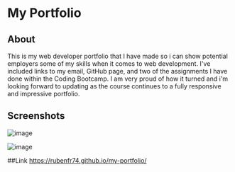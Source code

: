 # My Portfolio

## About

This is my web developer portfolio that I have made so i can show potential employers some of my skills when it comes to web development. I've included links to my email, GitHub page, and two of the assignments I have done within the Coding Bootcamp. I am very proud of how it turned and i'm looking forward to updating as the course continues to a fully responsive and impressive portfolio.


## Screenshots
![image](https://user-images.githubusercontent.com/119752452/230540513-fbf69c1f-c608-4d58-94f1-e082373839da.png)


![image](https://user-images.githubusercontent.com/119752452/230540544-7ad8a4d3-22f1-49f4-bc4e-1ed164bee942.png)


##Link
https://rubenfr74.github.io/my-portfolio/
